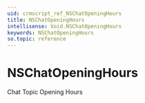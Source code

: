 ```yaml
---
uid: crmscript_ref_NSChatOpeningHours
title: NSChatOpeningHours
intellisense: Void.NSChatOpeningHours
keywords: NSChatOpeningHours
so.topic: reference
---
```


# NSChatOpeningHours

Chat Topic Opening Hours

